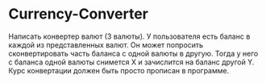 # Currency-Converter
Написать конвертер валют (3 валюты).     У пользователя есть баланс в каждой из представленных валют.  Он может попросить сконвертировать часть баланса с одной валюты в другую. Тогда у него с баланса одной валюты снимется X и зачислится на баланс другой Y. Курс конвертации должен быть просто прописан в программе. 
